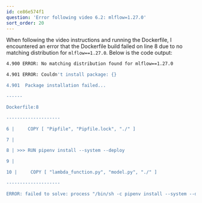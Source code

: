 ```yaml
---
id: ce86e574f1
question: 'Error following video 6.2: mlflow=1.27.0'
sort_order: 20
---
```


When following the video instructions and running the Dockerfile, I encountered an error that the Dockerfile build failed on line 8 due to no matching distribution for `mlflow==1.27.0`. Below is the code output:

```bash
4.900 ERROR: No matching distribution found for mlflow==1.27.0

4.901 ERROR: Couldn't install package: {}

4.901  Package installation failed...

------

Dockerfile:8

--------------------

6 |     COPY [ "Pipfile", "Pipfile.lock", "./" ]

7 |

8 | >>> RUN pipenv install --system --deploy

9 |

10 |     COPY [ "lambda_function.py", "model.py", "./" ]

--------------------

ERROR: failed to solve: process "/bin/sh -c pipenv install --system --deploy" did not complete successfully: exit code: 1
```